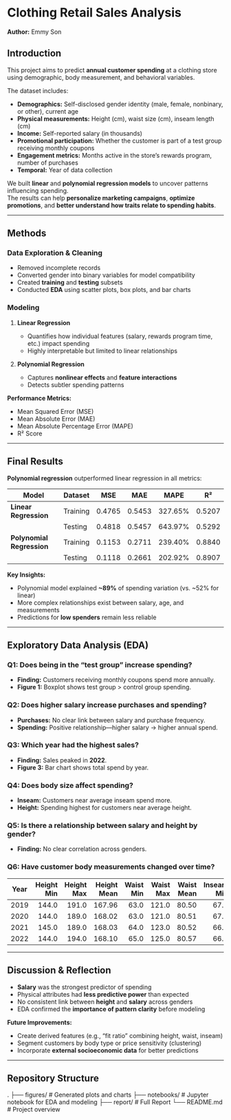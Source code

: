 # Clothing Retail Sales Analysis

**Author:** Emmy Son  

## Introduction
This project aims to predict **annual customer spending** at a clothing store using demographic, body measurement, and behavioral variables.  

The dataset includes:  
- **Demographics:** Self-disclosed gender identity (male, female, nonbinary, or other), current age  
- **Physical measurements:** Height (cm), waist size (cm), inseam length (cm)  
- **Income:** Self-reported salary (in thousands)  
- **Promotional participation:** Whether the customer is part of a test group receiving monthly coupons  
- **Engagement metrics:** Months active in the store’s rewards program, number of purchases  
- **Temporal:** Year of data collection  

We built **linear** and **polynomial regression models** to uncover patterns influencing spending.  
The results can help **personalize marketing campaigns**, **optimize promotions**, and **better understand how traits relate to spending habits**.

---

## Methods
### Data Exploration & Cleaning
- Removed incomplete records
- Converted gender into binary variables for model compatibility
- Created **training** and **testing** subsets
- Conducted **EDA** using scatter plots, box plots, and bar charts

### Modeling
1. **Linear Regression**
   - Quantifies how individual features (salary, rewards program time, etc.) impact spending
   - Highly interpretable but limited to linear relationships

2. **Polynomial Regression**
   - Captures **nonlinear effects** and **feature interactions**
   - Detects subtler spending patterns

**Performance Metrics:**  
- Mean Squared Error (MSE)  
- Mean Absolute Error (MAE)  
- Mean Absolute Percentage Error (MAPE)  
- R² Score  

---

## Final Results
**Polynomial regression** outperformed linear regression in all metrics:

| Model                    | Dataset       | MSE     | MAE     | MAPE    | R²     |
|--------------------------|--------------|---------|---------|---------|--------|
| **Linear Regression**    | Training     | 0.4765  | 0.5453  | 327.65% | 0.5207 |
|                          | Testing      | 0.4818  | 0.5457  | 643.97% | 0.5292 |
| **Polynomial Regression**| Training     | 0.1153  | 0.2711  | 239.40% | 0.8840 |
|                          | Testing      | 0.1118  | 0.2661  | 202.92% | 0.8907 |

**Key Insights:**
- Polynomial model explained **~89%** of spending variation (vs. ~52% for linear)
- More complex relationships exist between salary, age, and measurements
- Predictions for **low spenders** remain less reliable

---

## Exploratory Data Analysis (EDA)

### **Q1:** Does being in the “test group” increase spending?
- **Finding:** Customers receiving monthly coupons spend more annually.
- **Figure 1:** Boxplot shows test group > control group spending.

### **Q2:** Does higher salary increase purchases and spending?
- **Purchases:** No clear link between salary and purchase frequency.
- **Spending:** Positive relationship—higher salary → higher annual spend.

### **Q3:** Which year had the highest sales?
- **Finding:** Sales peaked in **2022**.
- **Figure 3:** Bar chart shows total spend by year.

### **Q4:** Does body size affect spending?
- **Inseam:** Customers near average inseam spend more.
- **Height:** Spending highest for customers near average height.

### **Q5:** Is there a relationship between salary and height by gender?
- **Finding:** No clear correlation across genders.

### **Q6:** Have customer body measurements changed over time?
| Year | Height Min | Height Max | Height Mean | Waist Min | Waist Max | Waist Mean | Inseam Min | Inseam Max | Inseam Mean |
|------|-----------:|-----------:|------------:|----------:|----------:|-----------:|-----------:|-----------:|------------:|
| 2019 | 144.0      | 191.0      | 167.96      | 63.0      | 121.0     | 80.50      | 67.0       | 81.0       | 73.99       |
| 2020 | 144.0      | 189.0      | 168.02      | 63.0      | 121.0     | 80.51      | 67.0       | 81.0       | 74.00       |
| 2021 | 145.0      | 189.0      | 168.03      | 64.0      | 123.0     | 80.52      | 66.0       | 83.0       | 73.99       |
| 2022 | 144.0      | 194.0      | 168.10      | 65.0      | 125.0     | 80.57      | 66.0       | 81.0       | 74.04       |

---

## Discussion & Reflection
- **Salary** was the strongest predictor of spending  
- Physical attributes had **less predictive power** than expected  
- No consistent link between **height** and **salary** across genders  
- EDA confirmed the **importance of pattern clarity** before modeling  

**Future Improvements:**
- Create derived features (e.g., “fit ratio” combining height, waist, inseam)  
- Segment customers by body type or price sensitivity (clustering)  
- Incorporate **external socioeconomic data** for better predictions  

---

## Repository Structure
.
├── figures/ # Generated plots and charts
├── notebooks/ # Jupyter notebook for EDA and modeling
├── report/ # Full Report
└── README.md # Project overview
